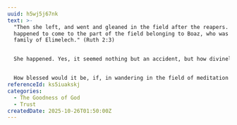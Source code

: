 ```yaml
---
uuid: h5wj5j67nk
text: >-
  "Then she left, and went and gleaned in the field after the reapers. And she
  happened to come to the part of the field belonging to Boaz, who was of the
  family of Elimelech." (Ruth 2:3)


  She happened. Yes, it seemed nothing but an accident, but how divinely was it overruled! Ruth had gone forth with her mother’s blessing, under the care of her mother’s God, to humble but honourable toil, and the providence of God was guiding her every step. Little did she know that amid the sheaves she would find a husband, that he should make her the joint owner of all those broad acres, and that she a poor foreigner should become one of the progenitors of the great Messiah. God is very good to those who trust in him, and often surprises them with unlooked for blessings. Little do we know what may happen to us to-morrow, but this sweet fact may cheer us, that no good thing shall be withheld. Chance is banished from the faith of Christians, for they see the hand of God in everything. The trivial events of today or to-morrow may involve consequences of the highest importance. O Lord, deal as graciously with thy servants as thou didst with Ruth.


  How blessed would it be, if, in wandering in the field of meditation tonight, our hap should be to light upon the place where our next Kinsman will reveal himself to us! O Spirit of God, guide us to him. We would sooner glean in his field than bear away the whole harvest from any other... We will wait in prayer this night until our hap shall be to light on a part of the field belonging to Jesus wherein he will manifest himself to us.
referenceId: ks5iuakskj
categories:
  - The Goodness of God
  - Trust
createdDate: 2025-10-26T01:50:00Z
---
```

